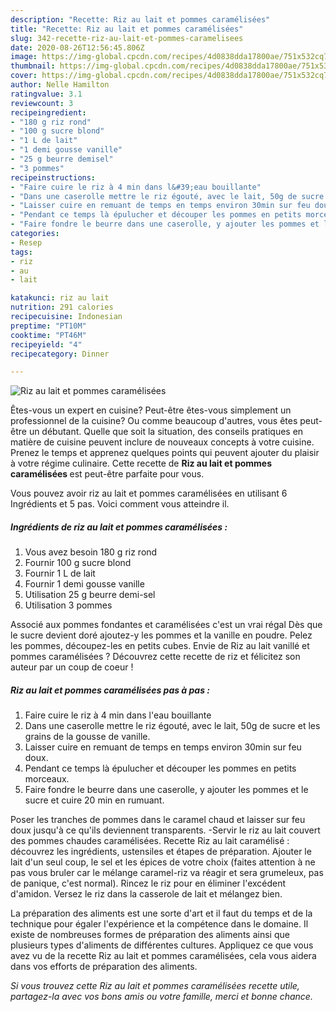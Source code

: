 ```yaml
---
description: "Recette: Riz au lait et pommes caramélisées"
title: "Recette: Riz au lait et pommes caramélisées"
slug: 342-recette-riz-au-lait-et-pommes-caramelisees
date: 2020-08-26T12:56:45.806Z
image: https://img-global.cpcdn.com/recipes/4d0838dda17800ae/751x532cq70/riz-au-lait-et-pommes-caramelisees-photo-principale-de-la-recette.jpg
thumbnail: https://img-global.cpcdn.com/recipes/4d0838dda17800ae/751x532cq70/riz-au-lait-et-pommes-caramelisees-photo-principale-de-la-recette.jpg
cover: https://img-global.cpcdn.com/recipes/4d0838dda17800ae/751x532cq70/riz-au-lait-et-pommes-caramelisees-photo-principale-de-la-recette.jpg
author: Nelle Hamilton
ratingvalue: 3.1
reviewcount: 3
recipeingredient:
- "180 g riz rond"
- "100 g sucre blond"
- "1 L de lait"
- "1 demi gousse vanille"
- "25 g beurre demisel"
- "3 pommes"
recipeinstructions:
- "Faire cuire le riz à 4 min dans l&#39;eau bouillante"
- "Dans une caserolle mettre le riz égouté, avec le lait, 50g de sucre et les grains de la gousse de vanille."
- "Laisser cuire en remuant de temps en temps environ 30min sur feu doux."
- "Pendant ce temps là épulucher et découper les pommes en petits morceaux."
- "Faire fondre le beurre dans une caserolle, y ajouter les pommes et le sucre et cuire 20 min en rumuant."
categories:
- Resep
tags:
- riz
- au
- lait

katakunci: riz au lait 
nutrition: 291 calories
recipecuisine: Indonesian
preptime: "PT10M"
cooktime: "PT46M"
recipeyield: "4"
recipecategory: Dinner

---
```



![Riz au lait et pommes caramélisées](https://img-global.cpcdn.com/recipes/4d0838dda17800ae/751x532cq70/riz-au-lait-et-pommes-caramelisees-photo-principale-de-la-recette.jpg)

Êtes-vous un expert en cuisine? Peut-être êtes-vous simplement un professionnel de la cuisine? Ou comme beaucoup d'autres, vous êtes peut-être un débutant. Quelle que soit la situation, des conseils pratiques en matière de cuisine peuvent inclure de nouveaux concepts à votre cuisine. Prenez le temps et apprenez quelques points qui peuvent ajouter du plaisir à votre régime culinaire. Cette recette de <strong> Riz au lait et pommes caramélisées </strong> est peut-être parfaite pour vous.

<!--inarticleads1-->

Vous pouvez avoir riz au lait et pommes caramélisées en utilisant 6 Ingrédients et 5 pas. Voici comment vous atteindre il.

##### Ingrédients de riz au lait et pommes caramélisées :

1. Vous avez besoin 180 g riz rond
1. Fournir 100 g sucre blond
1. Fournir 1 L de lait
1. Fournir 1 demi gousse vanille
1. Utilisation 25 g beurre demi-sel
1. Utilisation 3 pommes


Associé aux pommes fondantes et caramélisées c&#39;est un vrai régal Dès que le sucre devient doré ajoutez-y les pommes et la vanille en poudre. Pelez les pommes, découpez-les en petits cubes. Envie de Riz au lait vanillé et pommes caramélisées ? Découvrez cette recette de riz et félicitez son auteur par un coup de coeur ! 

<!--inarticleads2-->

##### Riz au lait et pommes caramélisées pas à pas :

1. Faire cuire le riz à 4 min dans l&#39;eau bouillante
1. Dans une caserolle mettre le riz égouté, avec le lait, 50g de sucre et les grains de la gousse de vanille.
1. Laisser cuire en remuant de temps en temps environ 30min sur feu doux.
1. Pendant ce temps là épulucher et découper les pommes en petits morceaux.
1. Faire fondre le beurre dans une caserolle, y ajouter les pommes et le sucre et cuire 20 min en rumuant.


Poser les tranches de pommes dans le caramel chaud et laisser sur feu doux jusqu&#39;à ce qu&#39;ils deviennent transparents. -Servir le riz au lait couvert des pommes chaudes caramélisées. Recette Riz au lait caramélisé : découvrez les ingrédients, ustensiles et étapes de préparation. Ajouter le lait d&#39;un seul coup, le sel et les épices de votre choix (faites attention à ne pas vous bruler car le mélange caramel-riz va réagir et sera grumeleux, pas de panique, c&#39;est normal). Rincez le riz pour en éliminer l&#39;excédent d&#39;amidon. Versez le riz dans la casserole de lait et mélangez bien. 

<!--inarticleads1-->

<p>
La préparation des aliments est une sorte d'art et il faut du temps et de la technique pour égaler l'expérience et la compétence dans le domaine. Il existe de nombreuses formes de préparation des aliments ainsi que plusieurs types d'aliments de différentes cultures. Appliquez ce que vous avez vu de la recette Riz au lait et pommes caramélisées, cela vous aidera dans vos efforts de préparation des aliments.
</p>

<p>
<i>Si vous trouvez cette Riz au lait et pommes caramélisées recette utile, partagez-la avec vos bons amis ou votre famille, merci et bonne chance.</i>
</p>
